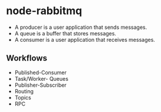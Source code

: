 # node-rabbitmq

* A producer is a user application that sends messages.
* A queue is a buffer that stores messages.
* A consumer is a user application that receives messages.

## Workflows

* Published-Consumer
* Task/Worker- Queues
* Publisher-Subscriber
* Routing
* Topics
* RPC
